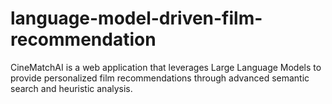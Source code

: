 # language-model-driven-film-recommendation
CineMatchAI is a web application that leverages Large Language Models to provide personalized film recommendations through advanced semantic search and heuristic analysis.
